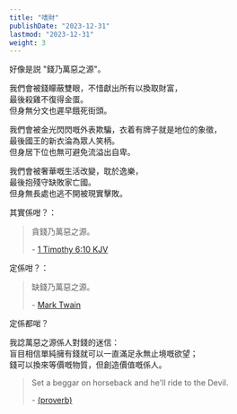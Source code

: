 ```yaml
---
title: "嗜財"
publishDate: "2023-12-31"
lastmod: "2023-12-31"
weight: 3
---
```


好像是説 "錢乃萬惡之源"。<br/>

我們會被錢矇蔽雙眼，不惜獻出所有以換取財富，<br/>
最後殺雞不復得金蛋。<br/>
但身無分文也遲早餓死街頭。<br/>

我們會被金光閃閃嘅外表欺騙，衣着有牌子就是地位的象徵，<br/>
最後國王的新衣淪為眾人笑柄。<br/>
但身居下位也無可避免流溢出自卑。<br/>

我們會被奢華嘅生活改變，耽於逸樂，<br/>
最後抱殘守缺敗家亡國。<br/>
但身無長處也逃不開被現實擊敗。<br/>

其實係咁？：<br/>

> 貪錢乃萬惡之源。
>
> \- [1 Timothy 6:10 KJV](https://www.biblegateway.com/passage/?search=1%20Timothy%206%3A10&version=KJV)

定係咁？：<br/>

> 缺錢乃萬惡之源。
>
> \- [Mark Twain](https://www.goodreads.com/quotes/81045-the-lack-of-money-is-the-root-of-all-evil)

定係都啱？<br/>

我諗萬惡之源係人對錢的迷信：<br/>
盲目相信單純擁有錢就可以一直滿足永無止境嘅欲望；<br/>
錢可以換來等價嘅物質，但創造價值嘅係人。<br/>

> Set a beggar on horseback and he'll ride to the Devil.
>
> \- [(proverb)](https://en.wiktionary.org/wiki/set_a_beggar_on_horseback_and_he%27ll_ride_to_the_Devil)
